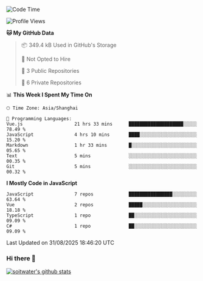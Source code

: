 <!--START_SECTION:waka-->
![Code Time](http://img.shields.io/badge/Code%20Time-5%2C476%20hrs%2011%20mins-blue)

![Profile Views](http://img.shields.io/badge/Profile%20Views-0-blue)

**🐱 My GitHub Data** 

> 📦 349.4 kB Used in GitHub's Storage 
 > 
> 🚫 Not Opted to Hire
 > 
> 📜 3 Public Repositories 
 > 
> 🔑 6 Private Repositories 
 > 
📊 **This Week I Spent My Time On** 

```text
🕑︎ Time Zone: Asia/Shanghai

💬 Programming Languages: 
Vue.js                   21 hrs 33 mins      ████████████████████░░░░░   78.49 % 
JavaScript               4 hrs 10 mins       ████░░░░░░░░░░░░░░░░░░░░░   15.20 % 
Markdown                 1 hr 33 mins        █░░░░░░░░░░░░░░░░░░░░░░░░   05.65 % 
Text                     5 mins              ░░░░░░░░░░░░░░░░░░░░░░░░░   00.35 % 
Git                      5 mins              ░░░░░░░░░░░░░░░░░░░░░░░░░   00.32 % 
```

**I Mostly Code in JavaScript** 

```text
JavaScript               7 repos             ████████████████░░░░░░░░░   63.64 % 
Vue                      2 repos             █████░░░░░░░░░░░░░░░░░░░░   18.18 % 
TypeScript               1 repo              ██░░░░░░░░░░░░░░░░░░░░░░░   09.09 % 
C#                       1 repo              ██░░░░░░░░░░░░░░░░░░░░░░░   09.09 % 
```




 Last Updated on 31/08/2025 18:46:20 UTC
<!--END_SECTION:waka-->

### Hi there 👋
[![soitwater's github stats](https://github-readme-stats.vercel.app/api?username=soitwater)](https://github.com/soitwater/github-readme-stats)
